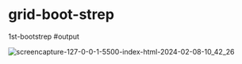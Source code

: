 # grid-boot-strep
 1st-bootstrep
 #output
 
![screencapture-127-0-0-1-5500-index-html-2024-02-08-10_42_26](https://github.com/Anuj5604/grid-boot-strep/assets/155800082/0c3d69ae-2fe5-4e34-875d-12f9ce087708)
